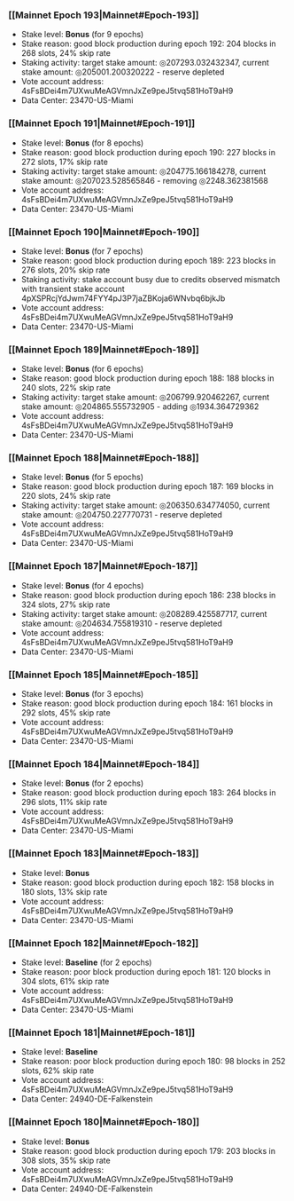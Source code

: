 ### [[Mainnet Epoch 193|Mainnet#Epoch-193]]
* Stake level: **Bonus** (for 9 epochs)
* Stake reason: good block production during epoch 192: 204 blocks in 268 slots, 24% skip rate
* Staking activity: target stake amount: ◎207293.032432347, current stake amount: ◎205001.200320222 - reserve depleted
* Vote account address: 4sFsBDei4m7UXwuMeAGVmnJxZe9peJ5tvq581HoT9aH9
* Data Center: 23470-US-Miami
### [[Mainnet Epoch 191|Mainnet#Epoch-191]]
* Stake level: **Bonus** (for 8 epochs)
* Stake reason: good block production during epoch 190: 227 blocks in 272 slots, 17% skip rate
* Staking activity: target stake amount: ◎204775.166184278, current stake amount: ◎207023.528565846 - removing ◎2248.362381568
* Vote account address: 4sFsBDei4m7UXwuMeAGVmnJxZe9peJ5tvq581HoT9aH9
* Data Center: 23470-US-Miami
### [[Mainnet Epoch 190|Mainnet#Epoch-190]]
* Stake level: **Bonus** (for 7 epochs)
* Stake reason: good block production during epoch 189: 223 blocks in 276 slots, 20% skip rate
* Staking activity: stake account busy due to credits observed mismatch with transient stake account 4pXSPRcjYdJwm74FYY4pJ3P7jaZBKoja6WNvbq6bjkJb
* Vote account address: 4sFsBDei4m7UXwuMeAGVmnJxZe9peJ5tvq581HoT9aH9
* Data Center: 23470-US-Miami
### [[Mainnet Epoch 189|Mainnet#Epoch-189]]
* Stake level: **Bonus** (for 6 epochs)
* Stake reason: good block production during epoch 188: 188 blocks in 240 slots, 22% skip rate
* Staking activity: target stake amount: ◎206799.920462267, current stake amount: ◎204865.555732905 - adding ◎1934.364729362
* Vote account address: 4sFsBDei4m7UXwuMeAGVmnJxZe9peJ5tvq581HoT9aH9
* Data Center: 23470-US-Miami
### [[Mainnet Epoch 188|Mainnet#Epoch-188]]
* Stake level: **Bonus** (for 5 epochs)
* Stake reason: good block production during epoch 187: 169 blocks in 220 slots, 24% skip rate
* Staking activity: target stake amount: ◎206350.634774050, current stake amount: ◎204750.227770731 - reserve depleted
* Vote account address: 4sFsBDei4m7UXwuMeAGVmnJxZe9peJ5tvq581HoT9aH9
* Data Center: 23470-US-Miami
### [[Mainnet Epoch 187|Mainnet#Epoch-187]]
* Stake level: **Bonus** (for 4 epochs)
* Stake reason: good block production during epoch 186: 238 blocks in 324 slots, 27% skip rate
* Staking activity: target stake amount: ◎208289.425587717, current stake amount: ◎204634.755819310 - reserve depleted
* Vote account address: 4sFsBDei4m7UXwuMeAGVmnJxZe9peJ5tvq581HoT9aH9
* Data Center: 23470-US-Miami
### [[Mainnet Epoch 185|Mainnet#Epoch-185]]
* Stake level: **Bonus** (for 3 epochs)
* Stake reason: good block production during epoch 184: 161 blocks in 292 slots, 45% skip rate
* Vote account address: 4sFsBDei4m7UXwuMeAGVmnJxZe9peJ5tvq581HoT9aH9
* Data Center: 23470-US-Miami
### [[Mainnet Epoch 184|Mainnet#Epoch-184]]
* Stake level: **Bonus** (for 2 epochs)
* Stake reason: good block production during epoch 183: 264 blocks in 296 slots, 11% skip rate
* Vote account address: 4sFsBDei4m7UXwuMeAGVmnJxZe9peJ5tvq581HoT9aH9
* Data Center: 23470-US-Miami
### [[Mainnet Epoch 183|Mainnet#Epoch-183]]
* Stake level: **Bonus**
* Stake reason: good block production during epoch 182: 158 blocks in 180 slots, 13% skip rate
* Vote account address: 4sFsBDei4m7UXwuMeAGVmnJxZe9peJ5tvq581HoT9aH9
* Data Center: 23470-US-Miami
### [[Mainnet Epoch 182|Mainnet#Epoch-182]]
* Stake level: **Baseline** (for 2 epochs)
* Stake reason: poor block production during epoch 181: 120 blocks in 304 slots, 61% skip rate 
* Vote account address: 4sFsBDei4m7UXwuMeAGVmnJxZe9peJ5tvq581HoT9aH9
* Data Center: 23470-US-Miami
### [[Mainnet Epoch 181|Mainnet#Epoch-181]]
* Stake level: **Baseline**
* Stake reason: poor block production during epoch 180: 98 blocks in 252 slots, 62% skip rate 
* Vote account address: 4sFsBDei4m7UXwuMeAGVmnJxZe9peJ5tvq581HoT9aH9
* Data Center: 24940-DE-Falkenstein
### [[Mainnet Epoch 180|Mainnet#Epoch-180]]
* Stake level: **Bonus**
* Stake reason: good block production during epoch 179: 203 blocks in 308 slots, 35% skip rate
* Vote account address: 4sFsBDei4m7UXwuMeAGVmnJxZe9peJ5tvq581HoT9aH9
* Data Center: 24940-DE-Falkenstein